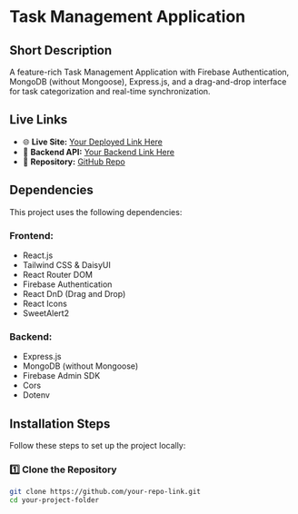 # Task Management Application

## Short Description
A feature-rich Task Management Application with Firebase Authentication, MongoDB (without Mongoose), Express.js, and a drag-and-drop interface for task categorization and real-time synchronization.

## Live Links
- 🌐 **Live Site:** [Your Deployed Link Here](https://your-live-site-link.com)
- 🔧 **Backend API:** [Your Backend Link Here](https://your-backend-link.com)
- 📂 **Repository:** [GitHub Repo](https://github.com/your-repo-link)

## Dependencies
This project uses the following dependencies:

### Frontend:
- React.js
- Tailwind CSS & DaisyUI
- React Router DOM
- Firebase Authentication
- React DnD (Drag and Drop)
- React Icons
- SweetAlert2

### Backend:
- Express.js
- MongoDB (without Mongoose)
- Firebase Admin SDK
- Cors
- Dotenv

## Installation Steps
Follow these steps to set up the project locally:

### 1️⃣ Clone the Repository
```sh
git clone https://github.com/your-repo-link.git
cd your-project-folder
